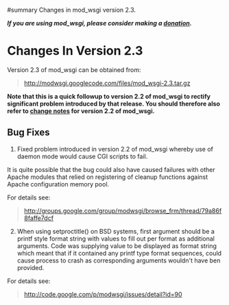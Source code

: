 ﻿#summary Changes in mod\_wsgi version 2.3.

_**If you are using mod\_wsgi, please consider making a
[donation](HowToContributeBack.md).**_

# Changes In Version 2.3 #

Version 2.3 of mod\_wsgi can be obtained from:

> http://modwsgi.googlecode.com/files/mod_wsgi-2.3.tar.gz

**Note that this is a quick followup to version 2.2 of mod\_wsgi to rectify
significant problem introduced by that release. You should therefore also
refer to [change notes](ChangesInVersion0202.md) for version 2.2 of mod\_wsgi.**

## Bug Fixes ##

1. Fixed problem introduced in version 2.2 of mod\_wsgi whereby use of
daemon mode would cause CGI scripts to fail.

It is quite possible that the bug could also have caused failures with other
Apache modules that relied on registering of cleanup functions against
Apache configuration memory pool.

For details see:

> http://groups.google.com/group/modwsgi/browse_frm/thread/79a86f8faffe7dcf

2. When using setproctitle() on BSD systems, first argument should be a
printf style format string with values to fill out per format as additional
arguments. Code was supplying value to be displayed as format string which
meant that if it contained any printf type format sequences, could cause
process to crash as corresponding arguments wouldn't have ben provided.

For details see:

> http://code.google.com/p/modwsgi/issues/detail?id=90